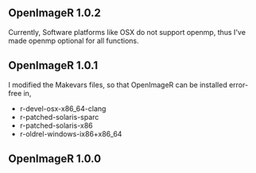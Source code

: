 
## OpenImageR 1.0.2

Currently, Software platforms like OSX do not support openmp, thus I've made openmp optional for all functions.

## OpenImageR 1.0.1

I modified the Makevars files, so that OpenImageR can be installed error-free in,

* r-devel-osx-x86_64-clang
* r-patched-solaris-sparc
* r-patched-solaris-x86
* r-oldrel-windows-ix86+x86_64

## OpenImageR 1.0.0

